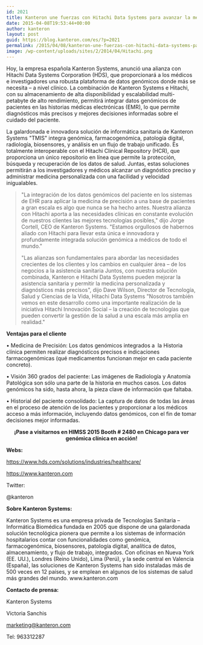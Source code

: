 ```yaml
---
id: 2021
title: Kanteron une fuerzas con Hitachi Data Systems para avanzar la medicina personalizada
date: 2015-04-08T19:53:44+00:00
author: kanteron
layout: post
guid: https://blog.kanteron.com/es/?p=2021
permalink: /2015/04/08/kanteron-une-fuerzas-con-hitachi-data-systems-para-avanzar-la-medicina-personalizada/
image: /wp-content/uploads/sites/2/2014/04/Hitachi.png
---
```

<p class="p1">
  Hoy, la empresa española Kanteron Systems, anunció una alianza con Hitachi Data Systems Corporation (HDS), que proporcionará a los médicos e investigadores una robusta plataforma de datos genómicos donde más se necesita – a nivel clínico. La combinación de Kanteron Systems e Hitachi, con su almacenamiento de alta disponibilidad y escalabilidad multi-petabyte de alto rendimiento, permitirá integrar datos genómicos de pacientes en las historias médicas electrónicas (EMR), lo que permite diagnósticos más precisos y mejores decisiones informadas sobre el cuidado del paciente.
</p>

<p class="p6">
  La galardonada e innovadora solución de informática sanitaria de Kanteron Systems "TMIS" integra genómica, farmacogenómica, patología digital, radiología, biosensores, y análisis en un flujo de trabajo unificado. Es totalmente interoperable con el Hitachi Clinical Repository (HCR), que proporciona un único repositorio en línea que permite la protección, búsqueda y recuperación de los datos de salud. Juntas, estas soluciones permitirán a los investigadores y médicos alcanzar un diagnóstico preciso y administrar medicina personalizada con una facilidad y velocidad inigualables.
</p>

> <p class="p8">
>   "La integración de los datos genómicos del paciente en los sistemas de EHR para aplicar la medicina de precisión a una base de pacientes a gran escala es algo que nunca se ha hecho antes. Nuestra alianza con<span class="s1"> Hitachi aporta a las necesidades clínicas en constante evolución de nuestros clientes las mejores tecnologías posibles," </span>dijo Jorge Cortell, CEO de Kanteron Systems. "Estamos orgullosos de habernos aliado con Hitachi para llevar esta única e innovadora y profundamente integrada solución genómica a médicos de todo el mundo."
> </p>
> 
> <p class="p8">
>   "Las alianzas son fundamentales para abordar las necesidades crecientes de los clientes y los cambios en cualquier área – de los negocios a la asistencia sanitaria Juntos, con nuestra solución combinada, Kanteron e Hitachi Data Systems pueden mejorar la asistencia sanitaria y permitir la medicina personalizada y diagnósticos más precisos", dijo Dave Wilson, Director de Tecnología, Salud y Ciencias de la Vida, Hitachi Data Systems "Nosotros también vemos en este desarrollo como una importante realización de la iniciativa Hitachi Innovación Social – la creación de tecnologías que pueden convertir la gestión de la salud a una escala más amplia en realidad."
> </p>

<p class="p6">
  <strong>Ventajas para el cliente</strong>
</p>

<p class="p6">
  • Medicina de Precisión: Los datos genómicos integrados a<span class="Apple-converted-space">  </span>la Historia clínica permiten realizar diagnósticos precisos e indicaciones<span class="Apple-converted-space">  </span>farmacogenómicas (qué medicamentos funcionan mejor en cada paciente concreto).
</p>

<p class="p6">
  • Visión 360 grados del paciente: Las imágenes de Radiología y Anatomía Patológica son sólo una parte de la historia en muchos casos. Los datos genómicos ha sido, hasta ahora, la pieza clave de información que faltaba.
</p>

<p class="p6">
  • Historial del paciente consolidado: La captura de datos de todas las áreas en el proceso de atención de los pacientes y proporcionar a los médicos acceso a más información, incluyendo datos genómicos, con el fin de tomar decisiones mejor informadas.
</p>

<p class="p6" style="text-align: center;">
  <strong>¡Pase a visitarnos en HIMSS 2015 Booth # 2480 en Chicago para ver genómica clínica en acción!</strong>
</p>

<p class="p6">
  <strong>Webs:</strong>
</p>

<p class="p6">
  <a title="https://www.hds.com/solutions/industries/healthcare/" href="https://www.hds.com/solutions/industries/healthcare/" target="_blank">https://www.hds.com/solutions/industries/healthcare/</a>
</p>

<p class="p6">
  <a title="https://www.kanteron.com" href="https://www.kanteron.com" target="_blank">https://www.kanteron.com</a>
</p>

<p class="p6">
  Twitter:
</p>

<p class="p6">
  @kanteron
</p>

<p class="p10">
  <strong><span class="s2">Sobre Kanteron Systems:</span></strong>
</p>

<p class="p10">
  <span class="s2">Kanteron Systems es una empresa privada de Tecnologías Sanitaria – Informática Biomédica fundada en 2005 que dispone de una galardonada solución tecnológica pionera que permite a los sistemas de información hospitalarios contar con funcionalidades como genómica, farmacogenómica, biosensores, patología digital, analítica de datos, almacenamiento, y flujo de trabajo, integrados. Con oficinas en Nueva York (EE. UU.), Londres (Reino Unido), Lima (Perú), y la sede central en Valencia (España), las soluciones de Kanteron Systems han sido instaladas más de 500 veces en 12 países, y se emplean en algunos de los sistemas de salud más grandes del mundo. www.kanteron.com</span>
</p>

<p class="p10">
  <strong><span class="s2">Contacto de prensa:</span></strong>
</p>

Kanteron Systems

Victoria Sanchis
  
marketing@kanteron.com
  
Tel: 963312287